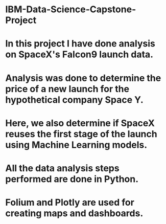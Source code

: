 # IBM-Data-Science-Capstone-Project

# In this project I have done analysis on SpaceX's Falcon9 launch data. 
# Analysis was done to determine the price of a new launch for the hypothetical company Space Y.
# Here, we also determine if SpaceX reuses the first stage of the launch using Machine Learning models.
# All the data analysis steps performed are done in Python.
# Folium and Plotly are used for creating maps and dashboards.
